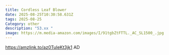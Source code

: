 ```yaml
---
title: Cordless Leaf Blower
date: 2025-08-25T10:30:58.631Z
tags: 2025-08-25
Category: other
description: "53.xx "
image: https://m.media-amazon.com/images/I/91tgbZtFTTL._AC_SL1500_.jpg
---
```

https://amzlink.to/az0TuleKt3jk1
AD